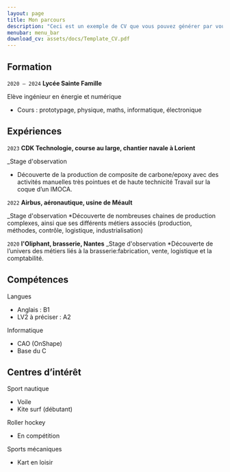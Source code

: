 ```yaml
---
layout: page
title: Mon parcours
description: "Ceci est un exemple de CV que vous pouvez générer par vous-même"
menubar: menu_bar
download_cv: assets/docs/Template_CV.pdf
---
```


## Formation 

`2020 – 2024`
**Lycée Sainte Famille**

Elève ingénieur en énergie et numérique
* Cours : prototypage, physique, maths, informatique, électronique

## Expériences

`2023` **CDK Technologie, course au large, chantier navale à Lorient**

_Stage d'observation
* Découverte de la production de composite de carbone/epoxy
  avec des activités manuelles très pointues et de haute technicité
  Travail sur la coque d’un IMOCA.
  
`2022` **Airbus, aéronautique, usine de Méault**

_Stage d'observation
*Découverte de nombreuses chaines de production complexes, ainsi que 
ses différents métiers associés (production, méthodes, contrôle,
logistique, industrialisation)

`2020` **l'Oliphant, brasserie, Nantes**
_Stage d'observation
*Découverte de l’univers des métiers liés à la brasserie:fabrication,
vente, logistique et la comptabilité.




## Compétences

Langues
* Anglais : B1
* LV2 à préciser : A2

Informatique
* CAO (OnShape)
* Base du C


## Centres d’intérêt

Sport nautique
* Voile 
* Kite surf (débutant) 

Roller hockey
* En compétition

Sports mécaniques
* Kart en loisir


  
